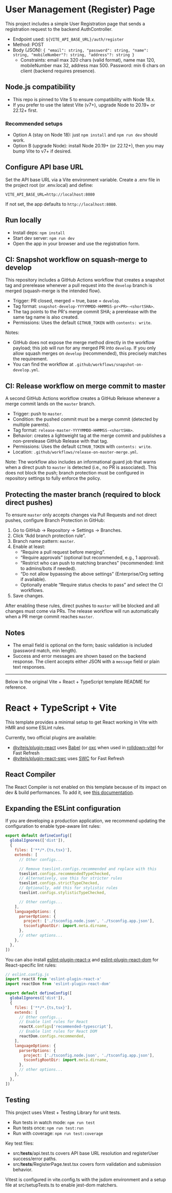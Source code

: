 # User Management (Register) Page

This project includes a simple User Registration page that sends a registration request to the backend AuthController.

- Endpoint used: `${VITE_API_BASE_URL}/auth/register`
- Method: POST
- Body (JSON): `{ "email": string, "password": string, "name": string, "mobileNumber"?: string, "address"?: string }`
  - Constraints: email max 320 chars (valid format), name max 120, mobileNumber max 32, address max 500. Password: min 6 chars on client (backend requires presence).

## Node.js compatibility

- This repo is pinned to Vite 5 to ensure compatibility with Node 18.x.
- If you prefer to use the latest Vite (v7+), upgrade Node to 20.19+ or 22.12+ first.

### Recommended setups

- Option A (stay on Node 18): just `npm install` and `npm run dev` should work.
- Option B (upgrade Node): install Node 20.19+ (or 22.12+), then you may bump Vite to v7+ if desired.

## Configure API base URL

Set the API base URL via a Vite environment variable. Create a .env file in the project root (or .env.local) and define:

```
VITE_API_BASE_URL=http://localhost:8080
```

If not set, the app defaults to `http://localhost:8080`.

## Run locally

- Install deps: `npm install`
- Start dev server: `npm run dev`
- Open the app in your browser and use the registration form.

## CI: Snapshot workflow on squash-merge to develop

This repository includes a GitHub Actions workflow that creates a snapshot tag and prerelease whenever a pull request into the `develop` branch is merged (squash-merge is the intended flow).

- Trigger: PR closed, merged = true, base = `develop`.
- Tag format: `snapshot-develop-YYYYMMDD-HHMMSS-pr<PR>-<shortSHA>`.
- The tag points to the PR's merge commit SHA; a prerelease with the same tag name is also created.
- Permissions: Uses the default `GITHUB_TOKEN` with `contents: write`.

Notes:
- GitHub does not expose the merge method directly in the workflow payload; this job will run for any merged PR into `develop`. If you only allow squash merges on `develop` (recommended), this precisely matches the requirement.
- You can find the workflow at `.github/workflows/snapshot-on-develop.yml`.

## CI: Release workflow on merge commit to master

A second GitHub Actions workflow creates a GitHub Release whenever a merge commit lands on the `master` branch.

- Trigger: push to `master`.
- Condition: the pushed commit must be a merge commit (detected by multiple parents).
- Tag format: `release-master-YYYYMMDD-HHMMSS-<shortSHA>`.
- Behavior: creates a lightweight tag at the merge commit and publishes a non-prerelease GitHub Release with that tag.
- Permissions: Uses the default `GITHUB_TOKEN` with `contents: write`.
- Location: `.github/workflows/release-on-master-merge.yml`.

Note: The workflow also includes an informational guard job that warns when a direct push to `master` is detected (i.e., no PR is associated). This does not block the push; branch protection must be configured in repository settings to fully enforce the policy.

## Protecting the master branch (required to block direct pushes)

To ensure `master` only accepts changes via Pull Requests and not direct pushes, configure Branch Protection in GitHub:

1. Go to GitHub → Repository → Settings → Branches.
2. Click “Add branch protection rule”.
3. Branch name pattern: `master`.
4. Enable at least:
   - “Require a pull request before merging”.
   - “Require approvals” (optional but recommended, e.g., 1 approval).
   - “Restrict who can push to matching branches” (recommended: limit to admins/bots if needed).
   - “Do not allow bypassing the above settings” (Enterprise/Org setting if available).
   - Optionally enable “Require status checks to pass” and select the CI workflows.
5. Save changes.

After enabling these rules, direct pushes to `master` will be blocked and all changes must come via PRs. The release workflow will run automatically when a PR merge commit reaches `master`. 

## Notes

- The email field is optional on the form; basic validation is included (password match, min length).
- Success and error messages are shown based on the backend response. The client accepts either JSON with a `message` field or plain text responses.

---

Below is the original Vite + React + TypeScript template README for reference.

# React + TypeScript + Vite

This template provides a minimal setup to get React working in Vite with HMR and some ESLint rules.

Currently, two official plugins are available:

- [@vitejs/plugin-react](https://github.com/vitejs/vite-plugin-react/blob/main/packages/plugin-react) uses [Babel](https://babeljs.io/) (or [oxc](https://oxc.rs) when used in [rolldown-vite](https://vite.dev/guide/rolldown)) for Fast Refresh
- [@vitejs/plugin-react-swc](https://github.com/vitejs/vite-plugin-react/blob/main/packages/plugin-react-swc) uses [SWC](https://swc.rs/) for Fast Refresh

## React Compiler

The React Compiler is not enabled on this template because of its impact on dev & build performances. To add it, see [this documentation](https://react.dev/learn/react-compiler/installation).

## Expanding the ESLint configuration

If you are developing a production application, we recommend updating the configuration to enable type-aware lint rules:

```js
export default defineConfig([
  globalIgnores(['dist']),
  {
    files: ['**/*.{ts,tsx}'],
    extends: [
      // Other configs...

      // Remove tseslint.configs.recommended and replace with this
      tseslint.configs.recommendedTypeChecked,
      // Alternatively, use this for stricter rules
      tseslint.configs.strictTypeChecked,
      // Optionally, add this for stylistic rules
      tseslint.configs.stylisticTypeChecked,

      // Other configs...
    ],
    languageOptions: {
      parserOptions: {
        project: ['./tsconfig.node.json', './tsconfig.app.json'],
        tsconfigRootDir: import.meta.dirname,
      },
      // other options...
    },
  },
])
```

You can also install [eslint-plugin-react-x](https://github.com/Rel1cx/eslint-react/tree/main/packages/plugins/eslint-plugin-react-x) and [eslint-plugin-react-dom](https://github.com/Rel1cx/eslint-react/tree/main/packages/plugins/eslint-plugin-react-dom) for React-specific lint rules:

```js
// eslint.config.js
import reactX from 'eslint-plugin-react-x'
import reactDom from 'eslint-plugin-react-dom'

export default defineConfig([
  globalIgnores(['dist']),
  {
    files: ['**/*.{ts,tsx}'],
    extends: [
      // Other configs...
      // Enable lint rules for React
      reactX.configs['recommended-typescript'],
      // Enable lint rules for React DOM
      reactDom.configs.recommended,
    ],
    languageOptions: {
      parserOptions: {
        project: ['./tsconfig.node.json', './tsconfig.app.json'],
        tsconfigRootDir: import.meta.dirname,
      },
      // other options...
    },
  },
])
```


## Testing

This project uses Vitest + Testing Library for unit tests.

- Run tests in watch mode: `npm run test`
- Run tests once: `npm run test:run`
- Run with coverage: `npm run test:coverage`

Key test files:
- src/__tests__/api.test.ts covers API base URL resolution and registerUser success/error paths.
- src/__tests__/RegisterPage.test.tsx covers form validation and submission behavior.

Vitest is configured in vite.config.ts with the jsdom environment and a setup file at src/setupTests.ts to enable jest-dom matchers.
